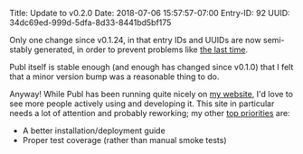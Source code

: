 Title: Update to v0.2.0
Date: 2018-07-06 15:57:57-07:00
Entry-ID: 92
UUID: 34dc69ed-999d-5dfa-8d33-8441bd5bf175

Only one change since v0.1.24, in that entry IDs and UUIDs are now semi-stably generated, in order to prevent problems like [the last time](23).

Publ itself is stable enough (and enough has changed since v0.1.0) that I felt that a minor version bump was a reasonable thing to do.

Anyway! While Publ has been running quite nicely on [my website](https://beesbuzz.biz/), I'd love to see more people actively using and developing it. This site in particular needs a lot of attention and probably reworking; my other [top priorities](https://github.com/fluffy-critter/Publ/issues) are:

* A better installation/deployment guide
* Proper test coverage (rather than manual smoke tests)
